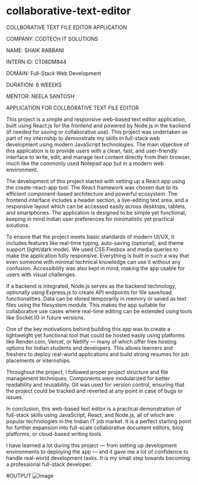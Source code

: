 # collaborative-text-editor
COLLBORATIVE TEXT FILE EDITOR APPLICATION

COMPANY: CODTECH IT SOLUTIONS

NAME: SHAIK RABBANI

INTERN ID: CT06DM844

DOMAIN: Full-Stack Web Development

DURATION: 6 WEEEKS

MENTOR: NEELA SANTOSH

APPLICATION FOR COLLBORATIVE TEXT FILE EDITOR

This project is a simple and responsive web-based text editor application, built using React.js for the frontend and powered by Node.js in the backend (if needed for saving or collaborative use). This project was undertaken as part of my internship to demonstrate my skills in full-stack web development using modern JavaScript technologies. The main objective of this application is to provide users with a clean, fast, and user-friendly interface to write, edit, and manage text content directly from their browser, much like the commonly used Notepad app but in a modern web environment.

The development of this project started with setting up a React app using the create-react-app tool. The React framework was chosen due to its efficient component-based architecture and powerful ecosystem. The frontend interface includes a header section, a live-editing text area, and a responsive layout which can be accessed easily across desktops, tablets, and smartphones. The application is designed to be simple yet functional, keeping in mind Indian user preferences for minimalistic yet practical solutions.

To ensure that the project meets basic standards of modern UI/UX, it includes features like real-time typing, auto-saving (optional), and theme support (light/dark mode). We used CSS Flexbox and media queries to make the application fully responsive. Everything is built in such a way that even someone with minimal technical knowledge can use it without any confusion. Accessibility was also kept in mind, making the app usable for users with visual challenges.

If a backend is integrated, Node.js serves as the backend technology, optionally using Express.js to create API endpoints for file save/load functionalities. Data can be stored temporarily in memory or saved as text files using the filesystem module. This makes the app suitable for collaborative use cases where real-time editing can be extended using tools like Socket.IO in future versions.

One of the key motivations behind building this app was to create a lightweight yet functional tool that could be hosted easily using platforms like Render.com, Vercel, or Netlify — many of which offer free hosting options for Indian students and developers. This allows learners and freshers to deploy real-world applications and build strong resumes for job placements or internships.

Throughout the project, I followed proper project structure and file management techniques. Components were modularized for better readability and reusability. Git was used for version control, ensuring that the project could be tracked and reverted at any point in case of bugs or issues.

In conclusion, this web-based text editor is a practical demonstration of full-stack skills using JavaScript, React, and Node.js, all of which are popular technologies in the Indian IT job market. It is a perfect starting point for further expansion into full-scale collaborative document editors, blog platforms, or cloud-based writing tools.

I have learned a lot during this project — from setting up development environments to deploying the app — and it gave me a lot of confidence to handle real-world development tasks. It is my small step towards becoming a professional full-stack developer.

#OUTPUT 
![Image](https://github.com/user-attachments/assets/2f287703-a64f-4b4e-9fde-e4c909631814)

